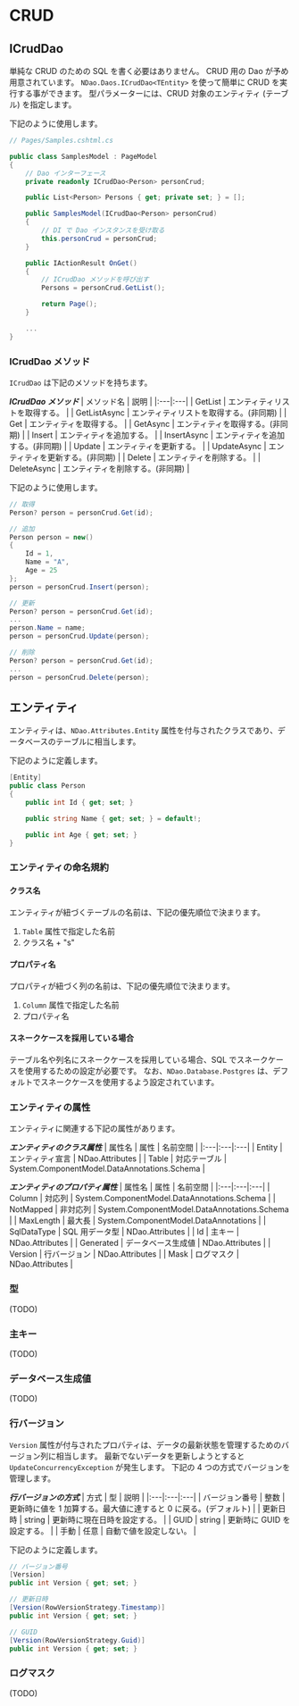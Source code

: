 # CRUD


## ICrudDao

単純な CRUD のための SQL を書く必要はありません。
CRUD 用の Dao が予め用意されています。
`NDao.Daos.ICrudDao<TEntity>` を使って簡単に CRUD を実行する事ができます。
型パラメーターには、CRUD 対象のエンティティ (テーブル) を指定します。

下記のように使用します。

```csharp
// Pages/Samples.cshtml.cs

public class SamplesModel : PageModel
{
	// Dao インターフェース
	private readonly ICrudDao<Person> personCrud;

	public List<Person> Persons { get; private set; } = [];

	public SamplesModel(ICrudDao<Person> personCrud)
	{
		// DI で Dao インスタンスを受け取る
		this.personCrud = personCrud;
	}

	public IActionResult OnGet()
	{
		// ICrudDao メソッドを呼び出す
		Persons = personCrud.GetList();

		return Page();
	}

	...
}
```


### ICrudDao メソッド

`ICrudDao` は下記のメソッドを持ちます。

***ICrudDao メソッド***
| メソッド名 | 説明 |
|:---|:---|
| GetList | エンティティリストを取得する。 |
| GetListAsync | エンティティリストを取得する。(非同期) |
| Get | エンティティを取得する。 |
| GetAsync | エンティティを取得する。(非同期) |
| Insert | エンティティを追加する。 |
| InsertAsync | エンティティを追加する。(非同期) |
| Update | エンティティを更新する。 | 
| UpdateAsync | エンティティを更新する。(非同期) | 
| Delete | エンティティを削除する。 |
| DeleteAsync | エンティティを削除する。(非同期) |

下記のように使用します。

```csharp
// 取得
Person? person = personCrud.Get(id);
```

```csharp
// 追加
Person person = new()
{
	Id = 1,
	Name = "A",
	Age = 25
};
person = personCrud.Insert(person);
```

```csharp
// 更新
Person? person = personCrud.Get(id);
...
person.Name = name;
person = personCrud.Update(person);
```

```csharp
// 削除
Person? person = personCrud.Get(id);
...
person = personCrud.Delete(person);
```


## エンティティ

エンティティは、`NDao.Attributes.Entity` 属性を付与されたクラスであり、データベースのテーブルに相当します。

下記のように定義します。

```csharp
[Entity]
public class Person
{
	public int Id { get; set; }

	public string Name { get; set; } = default!;

	public int Age { get; set; }
}
```


### エンティティの命名規約

#### クラス名

エンティティが紐づくテーブルの名前は、下記の優先順位で決まります。

1. `Table` 属性で指定した名前
2. クラス名 + "s"

#### プロパティ名

プロパティが紐づく列の名前は、下記の優先順位で決まります。

1. `Column` 属性で指定した名前
2. プロパティ名

#### スネークケースを採用している場合

テーブル名や列名にスネークケースを採用している場合、SQL でスネークケースを使用するための設定が必要です。
なお、`NDao.Database.Postgres` は、デフォルトでスネークケースを使用するよう設定されています。


### エンティティの属性

エンティティに関連する下記の属性があります。

***エンティティのクラス属性***
| 属性名 | 属性 | 名前空間 |
|:---|:---|:---|
| Entity | エンティティ宣言 | NDao.Attributes |
| Table | 対応テーブル | System.ComponentModel.DataAnnotations.Schema |

***エンティティのプロパティ属性***
| 属性名 | 属性 | 名前空間 |
|:---|:---|:---|
| Column | 対応列 | System.ComponentModel.DataAnnotations.Schema |
| NotMapped | 非対応列 | System.ComponentModel.DataAnnotations.Schema |
| MaxLength | 最大長 | System.ComponentModel.DataAnnotations |
| SqlDataType | SQL 用データ型 | NDao.Attributes |
| Id | 主キー | NDao.Attributes |
| Generated | データベース生成値 | NDao.Attributes |
| Version | 行バージョン | NDao.Attributes |
| Mask | ログマスク | NDao.Attributes |


### 型

(TODO)


### 主キー

(TODO)


### データベース生成値

(TODO)


### 行バージョン

`Version` 属性が付与されたプロパティは、データの最新状態を管理するためのバージョン列に相当します。
最新でないデータを更新しようとすると `UpdateConcurrencyException` が発生します。
下記の 4 つの方式でバージョンを管理します。

***行バージョンの方式***
| 方式 | 型 | 説明 |
|:---|:---|:---|
| バージョン番号 | 整数 | 更新時に値を 1 加算する。最大値に達すると 0 に戻る。(デフォルト) |
| 更新日時 | string | 更新時に現在日時を設定する。 |
| GUID | string | 更新時に GUID を設定する。 |
| 手動 | 任意 | 自動で値を設定しない。 |

下記のように定義します。

```csharp
// バージョン番号
[Version]
public int Version { get; set; }
```

```csharp
// 更新日時
[Version(RowVersionStrategy.Timestamp)]
public int Version { get; set; }
```

```csharp
// GUID
[Version(RowVersionStrategy.Guid)]
public int Version { get; set; }
```


### ログマスク

(TODO)
